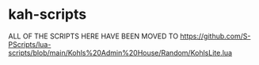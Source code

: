 # kah-scripts

ALL OF THE SCRIPTS HERE HAVE BEEN MOVED TO https://github.com/S-PScripts/lua-scripts/blob/main/Kohls%20Admin%20House/Random/KohlsLite.lua <br>
